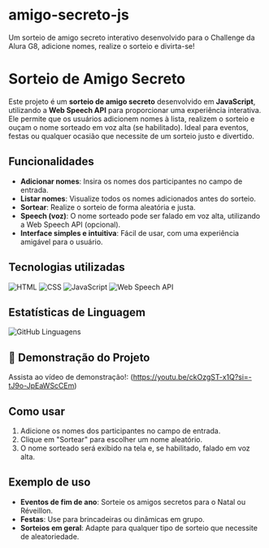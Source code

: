 # amigo-secreto-js
Um sorteio de amigo secreto interativo desenvolvido para o Challenge da Alura G8, adicione nomes, realize o sorteio e divirta-se!

# Sorteio de Amigo Secreto
Este projeto é um **sorteio de amigo secreto** desenvolvido em **JavaScript**, utilizando a **Web Speech API** para proporcionar uma experiência interativa. Ele permite que os usuários adicionem nomes à lista, realizem o sorteio e ouçam o nome sorteado em voz alta (se habilitado). Ideal para eventos, festas ou qualquer ocasião que necessite de um sorteio justo e divertido.

## Funcionalidades
- **Adicionar nomes**: Insira os nomes dos participantes no campo de entrada.
- **Listar nomes**: Visualize todos os nomes adicionados antes do sorteio.
- **Sortear**: Realize o sorteio de forma aleatória e justa.
- **Speech (voz)**: O nome sorteado pode ser falado em voz alta, utilizando a Web Speech API (opcional).
- **Interface simples e intuitiva**: Fácil de usar, com uma experiência amigável para o usuário.

## Tecnologias utilizadas

![HTML](https://img.shields.io/badge/HTML-%23E34F26.svg?style=for-the-badge&logo=html5&logoColor=white)
![CSS](https://img.shields.io/badge/CSS-%231572B6.svg?style=for-the-badge&logo=css3&logoColor=white)
![JavaScript](https://img.shields.io/badge/JavaScript-%23F7DF1E.svg?style=for-the-badge&logo=javascript&logoColor=black)
![Web Speech API](https://img.shields.io/badge/Web_Speech_API-%23007ACC.svg?style=for-the-badge&logo=google-chrome&logoColor=white)

## Estatísticas de Linguagem

![GitHub Linguagens](https://img.shields.io/github/languages/top/ErikaaDias/amigo-secreto-js)

<!--START_SECTION:waka-->
<!--END_SECTION:waka-->

## 🎥 Demonstração do Projeto
Assista ao vídeo de demonstração!: (https://youtu.be/ckOzgST-x1Q?si=-tJ9o-JpEaWScCEm)

## Como usar
1. Adicione os nomes dos participantes no campo de entrada.
2. Clique em "Sortear" para escolher um nome aleatório.
3. O nome sorteado será exibido na tela e, se habilitado, falado em voz alta.

## Exemplo de uso
- **Eventos de fim de ano**: Sorteie os amigos secretos para o Natal ou Réveillon.
- **Festas**: Use para brincadeiras ou dinâmicas em grupo.
- **Sorteios em geral**: Adapte para qualquer tipo de sorteio que necessite de aleatoriedade.


